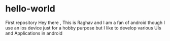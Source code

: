 # hello-world
First repository
Hey there , This is Raghav and I am a fan of android though I use an ios device just for a hobby purpose 
but I like to develop various UIs and Applications in android 
